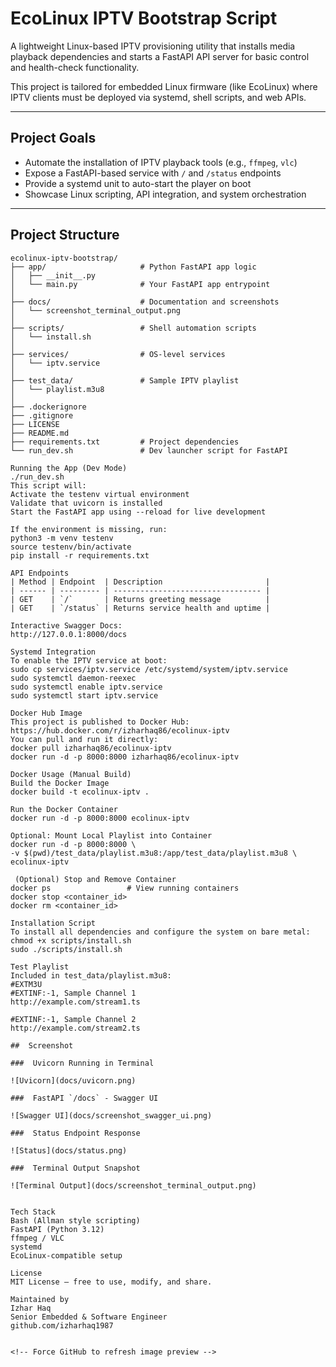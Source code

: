 #  EcoLinux IPTV Bootstrap Script

A lightweight Linux-based IPTV provisioning utility that installs media playback dependencies and starts a FastAPI API server for basic control and health-check functionality.

This project is tailored for embedded Linux firmware (like EcoLinux) where IPTV clients must be deployed via systemd, shell scripts, and web APIs.

---

##  Project Goals

- Automate the installation of IPTV playback tools (e.g., `ffmpeg`, `vlc`)
- Expose a FastAPI-based service with `/` and `/status` endpoints
- Provide a systemd unit to auto-start the player on boot
- Showcase Linux scripting, API integration, and system orchestration

---

##  Project Structure

```text
ecolinux-iptv-bootstrap/
├── app/                     # Python FastAPI app logic
│   ├── __init__.py
│   └── main.py              # Your FastAPI app entrypoint
│
├── docs/                    # Documentation and screenshots
│   └── screenshot_terminal_output.png
│
├── scripts/                 # Shell automation scripts
│   └── install.sh
│
├── services/                # OS-level services
│   └── iptv.service
│
├── test_data/               # Sample IPTV playlist
│   └── playlist.m3u8
│
├── .dockerignore
├── .gitignore
├── LICENSE
├── README.md
├── requirements.txt         # Project dependencies
└── run_dev.sh               # Dev launcher script for FastAPI

Running the App (Dev Mode)
./run_dev.sh
This script will:
Activate the testenv virtual environment
Validate that uvicorn is installed
Start the FastAPI app using --reload for live development

If the environment is missing, run:
python3 -m venv testenv
source testenv/bin/activate
pip install -r requirements.txt

API Endpoints
| Method | Endpoint  | Description                       |
| ------ | --------- | --------------------------------- |
| GET    | `/`       | Returns greeting message          |
| GET    | `/status` | Returns service health and uptime |

Interactive Swagger Docs:
http://127.0.0.1:8000/docs

Systemd Integration
To enable the IPTV service at boot:
sudo cp services/iptv.service /etc/systemd/system/iptv.service
sudo systemctl daemon-reexec
sudo systemctl enable iptv.service
sudo systemctl start iptv.service

Docker Hub Image
This project is published to Docker Hub:
https://hub.docker.com/r/izharhaq86/ecolinux-iptv
You can pull and run it directly:
docker pull izharhaq86/ecolinux-iptv
docker run -d -p 8000:8000 izharhaq86/ecolinux-iptv

Docker Usage (Manual Build)
Build the Docker Image
docker build -t ecolinux-iptv .

Run the Docker Container
docker run -d -p 8000:8000 ecolinux-iptv

Optional: Mount Local Playlist into Container
docker run -d -p 8000:8000 \
-v $(pwd)/test_data/playlist.m3u8:/app/test_data/playlist.m3u8 \
ecolinux-iptv

 (Optional) Stop and Remove Container
docker ps                 # View running containers
docker stop <container_id>
docker rm <container_id>

Installation Script
To install all dependencies and configure the system on bare metal:
chmod +x scripts/install.sh
sudo ./scripts/install.sh

Test Playlist
Included in test_data/playlist.m3u8:
#EXTM3U
#EXTINF:-1, Sample Channel 1
http://example.com/stream1.ts

#EXTINF:-1, Sample Channel 2
http://example.com/stream2.ts

##  Screenshot

###  Uvicorn Running in Terminal

![Uvicorn](docs/uvicorn.png)

###  FastAPI `/docs` - Swagger UI

![Swagger UI](docs/screenshot_swagger_ui.png)

###  Status Endpoint Response

![Status](docs/status.png)

###  Terminal Output Snapshot

![Terminal Output](docs/screenshot_terminal_output.png)
 

Tech Stack
Bash (Allman style scripting)
FastAPI (Python 3.12)
ffmpeg / VLC
systemd
EcoLinux-compatible setup

License
MIT License — free to use, modify, and share.

Maintained by
Izhar Haq
Senior Embedded & Software Engineer
github.com/izharhaq1987


<!-- Force GitHub to refresh image preview -->
